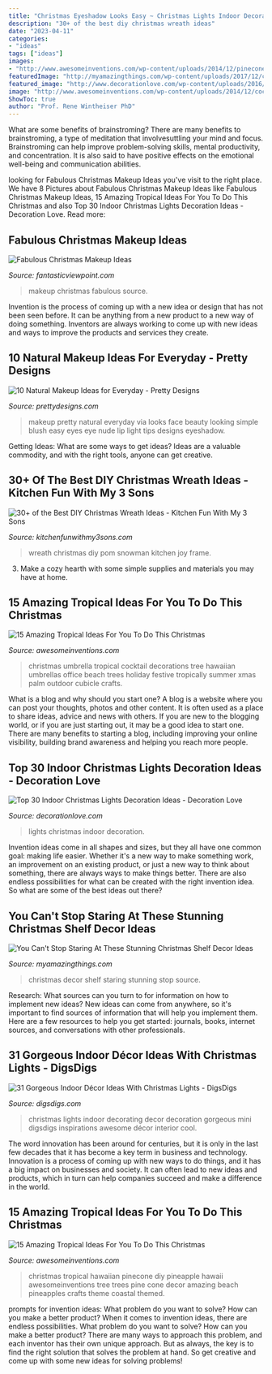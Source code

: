 ```yaml
---
title: "Christmas Eyeshadow Looks Easy ~ Christmas Lights Indoor Decorating Decor Decoration Gorgeous Mini Digsdigs Inspirations Awesome Décor Interior Cool"
description: "30+ of the best diy christmas wreath ideas"
date: "2023-04-11"
categories:
- "ideas"
tags: ["ideas"]
images:
- "http://www.awesomeinventions.com/wp-content/uploads/2014/12/pinecone-pineapples.jpg"
featuredImage: "http://myamazingthings.com/wp-content/uploads/2017/12/christmas-shelf-decor-2-.jpg"
featured_image: "http://www.decorationlove.com/wp-content/uploads/2016/10/Great-Indoor-Christmas-Lights-Decoration-Ideas.jpg"
image: "http://www.awesomeinventions.com/wp-content/uploads/2014/12/cocktail-umbrella-christmas-trees.jpg"
ShowToc: true
author: "Prof. Rene Wintheiser PhD"
---
```



What are some benefits of brainstroming?
There are many benefits to brainstroming, a type of meditation that involvesuttling your mind and focus. Brainstroming can help improve problem-solving skills, mental productivity, and concentration. It is also said to have positive effects on the emotional well-being and communication abilities.

	

		
looking for Fabulous Christmas Makeup Ideas you've visit to the right place. We have 8 Pictures about Fabulous Christmas Makeup Ideas like Fabulous Christmas Makeup Ideas, 15 Amazing Tropical Ideas For You To Do This Christmas and also Top 30 Indoor Christmas Lights Decoration Ideas - Decoration Love. Read more:
		
    
## Fabulous Christmas Makeup Ideas

<img loading=lazy src="http://www.fantasticviewpoint.com/wp-content/uploads/2013/11/41-Christmas-Makeup-Ideas-02.jpg" onerror="this.onerror=null;this.src='https://tse3.mm.bing.net/th?id=OIP.D_ChvAZsOkRkajr1hkxmBQAAAA&amp;pid=15.1';" alt="Fabulous Christmas Makeup Ideas">

_Source: fantasticviewpoint.com_

>makeup christmas fabulous source. 

	

Invention is the process of coming up with a new idea or design that has not been seen before. It can be anything from a new product to a new way of doing something. Inventors are always working to come up with new ideas and ways to improve the products and services they create.

    
## 10 Natural Makeup Ideas For Everyday - Pretty Designs

<img loading=lazy src="http://www.prettydesigns.com/wp-content/uploads/2014/12/Pretty-Makeup.jpg" onerror="this.onerror=null;this.src='https://tse1.mm.bing.net/th?id=OIP.Cq-gf0J6V0bkl-SCoa1mpgHaLI&amp;pid=15.1';" alt="10 Natural Makeup Ideas for Everyday - Pretty Designs">

_Source: prettydesigns.com_

>makeup pretty natural everyday via looks face beauty looking simple blush easy eyes eye nude lip light tips designs eyeshadow. 

	

Getting Ideas: What are some ways to get ideas?
Ideas are a valuable commodity, and with the right tools, anyone can get creative.

    
## 30+ Of The Best DIY Christmas Wreath Ideas - Kitchen Fun With My 3 Sons

<img loading=lazy src="https://kitchenfunwithmy3sons.com/wp-content/uploads/2016/09/the-best-christmas-wreath-ideas-for-the-holidays-33.jpg" onerror="this.onerror=null;this.src='https://tse2.mm.bing.net/th?id=OIP.-6ADtWq1MR6sLLhjuHaAFgHaJ8&amp;pid=15.1';" alt="30+ of the Best DIY Christmas Wreath Ideas - Kitchen Fun With My 3 Sons">

_Source: kitchenfunwithmy3sons.com_

>wreath christmas diy pom snowman kitchen joy frame. 

	

3. Make a cozy hearth with some simple supplies and materials you may have at home.

    
## 15 Amazing Tropical Ideas For You To Do This Christmas

<img loading=lazy src="http://www.awesomeinventions.com/wp-content/uploads/2014/12/cocktail-umbrella-christmas-trees.jpg" onerror="this.onerror=null;this.src='https://tse4.mm.bing.net/th?id=OIP.h8suO2HsPO511UnBB4RmHQHaNw&amp;pid=15.1';" alt="15 Amazing Tropical Ideas For You To Do This Christmas">

_Source: awesomeinventions.com_

>christmas umbrella tropical cocktail decorations tree hawaiian umbrellas office beach trees holiday festive tropically summer xmas palm outdoor cubicle crafts. 

	

What is a blog and why should you start one?
A blog is a website where you can post your thoughts, photos and other content. It is often used as a place to share ideas, advice and news with others. If you are new to the blogging world, or if you are just starting out, it may be a good idea to start one. There are many benefits to starting a blog, including improving your online visibility, building brand awareness and helping you reach more people.

    
## Top 30 Indoor Christmas Lights Decoration Ideas - Decoration Love

<img loading=lazy src="http://www.decorationlove.com/wp-content/uploads/2016/10/Great-Indoor-Christmas-Lights-Decoration-Ideas.jpg" onerror="this.onerror=null;this.src='https://tse2.mm.bing.net/th?id=OIP.4WYj07DHVJibHZjMuooJYwHaLG&amp;pid=15.1';" alt="Top 30 Indoor Christmas Lights Decoration Ideas - Decoration Love">

_Source: decorationlove.com_

>lights christmas indoor decoration. 

	

Invention ideas come in all shapes and sizes, but they all have one common goal: making life easier. Whether it's a new way to make something work, an improvement on an existing product, or just a new way to think about something, there are always ways to make things better. There are also endless possibilities for what can be created with the right invention idea. So what are some of the best ideas out there?

    
## You Can&#039;t Stop Staring At These Stunning Christmas Shelf Decor Ideas

<img loading=lazy src="http://myamazingthings.com/wp-content/uploads/2017/12/christmas-shelf-decor-2-.jpg" onerror="this.onerror=null;this.src='https://tse2.mm.bing.net/th?id=OIP.-vVnBc_qjYp8bDKPfD22UgHaJ4&amp;pid=15.1';" alt="You Can&#039;t Stop Staring At These Stunning Christmas Shelf Decor Ideas">

_Source: myamazingthings.com_

>christmas decor shelf staring stunning stop source. 

	

Research: What sources can you turn to for information on how to implement new ideas?
New ideas can come from anywhere, so it's important to find sources of information that will help you implement them. Here are a few resources to help you get started: journals, books, internet sources, and conversations with other professionals.

    
## 31 Gorgeous Indoor Décor Ideas With Christmas Lights - DigsDigs

<img loading=lazy src="https://www.digsdigs.com/photos/gorgeous-indoor-decor-ideas-with-christmas-lights-14.jpg" onerror="this.onerror=null;this.src='https://tse3.mm.bing.net/th?id=OIP.JNpnWhg4pknkBdwiBNb2mgHaJ4&amp;pid=15.1';" alt="31 Gorgeous Indoor Décor Ideas With Christmas Lights - DigsDigs">

_Source: digsdigs.com_

>christmas lights indoor decorating decor decoration gorgeous mini digsdigs inspirations awesome décor interior cool. 

	

The word innovation has been around for centuries, but it is only in the last few decades that it has become a key term in business and technology. Innovation is a process of coming up with new ways to do things, and it has a big impact on businesses and society. It can often lead to new ideas and products, which in turn can help companies succeed and make a difference in the world.

    
## 15 Amazing Tropical Ideas For You To Do This Christmas

<img loading=lazy src="http://www.awesomeinventions.com/wp-content/uploads/2014/12/pinecone-pineapples.jpg" onerror="this.onerror=null;this.src='https://tse1.mm.bing.net/th?id=OIP.9HisUxO_r_I6zQ3n3I03HgHaHa&amp;pid=15.1';" alt="15 Amazing Tropical Ideas For You To Do This Christmas">

_Source: awesomeinventions.com_

>christmas tropical hawaiian pinecone diy pineapple hawaii awesomeinventions tree trees pine cone decor amazing beach pineapples crafts theme coastal themed. 

	

prompts for invention ideas: What problem do you want to solve? How can you make a better product?
When it comes to invention ideas, there are endless possibilities. What problem do you want to solve? How can you make a better product? There are many ways to approach this problem, and each inventor has their own unique approach. But as always, the key is to find the right solution that solves the problem at hand. So get creative and come up with some new ideas for solving problems!

